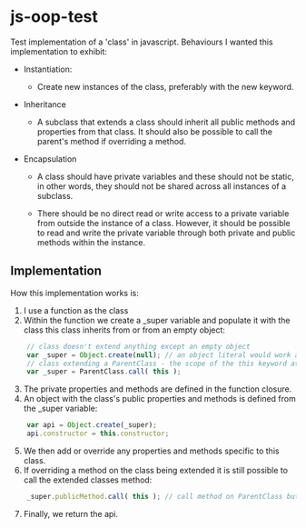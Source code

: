 # js-oop-test

Test implementation of a 'class' in javascript. Behaviours I wanted this implementation to exhibit:

* Instantiation:
    * Create new instances of the class, preferably with the new keyword.

* Inheritance

    * A subclass that extends a class should inherit all public methods and properties from that class. It should also be possible to call the parent's method if overriding a method.

* Encapsulation

    * A class should have private variables and these should not be static, in other words, they should not be shared across all instances of a subclass.

    * There should be no direct read or write access to a private variable from outside the instance of a class. However, it should be possible to read and write the private variable through both private and public methods within the instance.

## Implementation

How this implementation works is:

1. I use a function as the class
2. Within the function we create a _super variable and populate it with the class this class inherits from or from an empty object:
```js
    // class doesn't extend anything except an empty object
    var _super = Object.create(null); // an object literal would work as well
    // class extending a ParentClass - the scope of the this keyword at this point is the Class being instantiated
    var _super = ParentClass.call( this );
```
3. The private properties and methods are defined in the function closure.
4. An object with the class's public properties and methods is defined from the _super variable:
```js
    var api = Object.create(_super);
    api.constructor = this.constructor;
```
5. We then add or override any properties and methods specific to this class.
6. If overriding a method on the class being extended it is still possible to call the extended classes method:
```js
    _super.publicMethod.call( this ); // call method on ParentClass but with this class as the scope
```
7. Finally, we return the api.